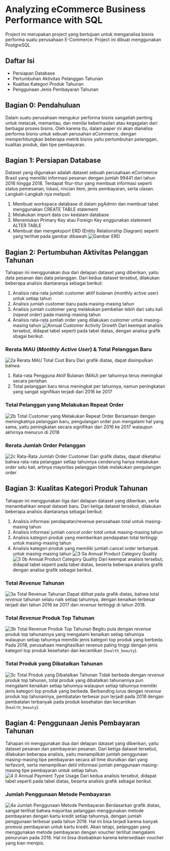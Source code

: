 
# Analyzing eCommerce Business Performance with SQL
Project ini merupakan project yang bertujuan untuk menganalisa bisnis performa suatu perusahaan E-Commerce. Project ini dibuat menggunakan PostgreSQL

## Daftar Isi
- Persiapan Database
- Pertumbuhan Aktivitas Pelanggan Tahunan
- Kualitas Kategori Produk Tahunan
- Penggunaan Jenis Pembayaran Tahunan

## Bagian 0: Pendahuluan
Dalam suatu perusahaan mengukur performa bisnis sangatlah penting untuk melacak, memantau, dan menilai keberhasilan atau kegagalan dari berbagai proses bisnis. Oleh karena itu, dalam paper ini akan dianalisa performa bisnis untuk sebuah perusahan eCommerce,  dengan memperhitungkan beberapa metrik bisnis yaitu pertumbuhan pelanggan, kualitas produk, dan tipe pembayaran.

## Bagian 1: Persiapan Database
Dataset yang digunakan  adalah dataset sebuah  perusahaan eCommerce Brasil yang memiliki  informasi  pesanan  dengan  jumlah 99441 dari  tahun 2016 hingga 2018. Terdapat  fitur-titur yang membuat  informasi  seperti status pemesanan, lokasi, rincian item, jenis  pembayaran, serta ulasan. Langkah-Langkah nya  meliputi:
1. Membuat workspace database di dalam  pgAdmin dan membuat  tabel  menggunakan CREATE TABLE statement
2. Melakukan import data csv kedalam database
3. Menentukan Primary Key atau Foreign Key enggunakan statement ALTER TABLE
4. Membuat dan mengeksport ERD (Entity Relationship Diagram) seperti yang terlihat pada gambar dibawah
![Gambar ERD](https://github.com/user-attachments/assets/a75f3743-e7ba-476d-87e9-5fc5ac2fa9b0)


## Bagian 2: Pertumbuhan Aktivitas Pelanggan Tahunan
Tahapan ini menggunakan dua dari delapan dataset yang diberikan, yaitu data pesanan dan data pelanggan. Dari kedua dataset tersebut, dilakukan beberapa analisis diantaranya sebagai berikut:
1. Analisis rata-rata jumlah customer aktif bulanan (monthly active user) untuk setiap tahun
2. Analisis jumlah customer baru pada masing-masing tahun
3. Analisis jumlah customer yang melakukan pembelian lebih dari satu kali (*repeat order*) pada masing-masing tahun
4. Analisis rata-rata jumlah order yang dilakukan customer untuk masing-masing tahun
![Annual Customer Activity Growth](https://github.com/user-attachments/assets/4282f1e8-d7e1-46a0-a61f-ae0df0494cea)
Dari keempat analisis tersebut, didapat tabel seperti pada tabel diatas, dengan analisa grafik sbagai berikut.
### Rerata MAU (*Monthly Active User*) & Total Pelanggan Baru
![2a  Rerata MAU   Total Cust  Baru](https://github.com/user-attachments/assets/e542ac43-777a-4e61-9224-07a51044a9f2)
Dari grafik diatas, dapat disimpulkan bahwa:
1. Rata-rata Pengguna Aktif Bulanan (MAU) per tahunnya terus meningkat secara perlahan
2. Total pelanggan baru terus meningkat per tahunnya, namun peningkatan yang sangat signifikan terjadi dari 2016 ke 2017
### Total Pelanggan yang Melakukan Repeat Order
![2b  Total Customer yang Melakukan Repeat Order](https://github.com/user-attachments/assets/e90baf02-7e9c-42b9-a19b-914e7b8139d0)
Bersamaan dengan meningkatnya pelanggan baru, pengulangan order pun mengalami hal yang sama, yaitu peningkatan secara signifikan dari 2016 ke 2017 walaupun akhirnya menurun di 2018
### Rerata Jumlah Order Pelanggan
![2c  Rata-Rata Jumlah Order Customer](https://github.com/user-attachments/assets/b33abe78-aa76-4d39-8d41-0dcf65135e96)
Dari grafik diatas, dapat diketahui bahwa rata-rata pelanggan setiap tahunnya cenderung hanya melakukan order satu kali, artinya mayoritas pelanggan tidak melakukan pengulangan order

## Bagian 3: Kualitas Kategori Produk Tahunan
Tahapan ini menggunakan tiga dari delapan dataset yang diberikan, serta menambahkan empat dataset baru. Dari ketiga dataset tersebut, dilakukan beberapa analisis diantaranya sebagai berikut:
1. Analisis informasi pendapatan/revenue perusahaan total untuk masing-masing tahun
2. Analisis informasi jumlah _cancel order total_ untuk masing-masing tahun
3. Analisis kategori produk yang memberikan pendapatan total tertinggi untuk masing-masing tahun
4. Analisis kategori produk yang memiliki jumlah cancel order terbanyak untuk masing-masing tahun
![3 0a  Annual Product Category Quality](https://github.com/user-attachments/assets/236a70b9-7171-41b3-b822-de2c9a91b84b)
![3 0b  Annual Product Category Quality](https://github.com/user-attachments/assets/85d9579f-c867-4233-a667-9c84d4d34ff6)
Dari keempat analisis tersebut, didapat tabel seperti pada tabel diatas, beserta beberapa analisis grafik dengan analisa grafik sebagai berikut.
### Total *Revenue* Tahunan
![3a  Total Revenue Tahunan](https://github.com/user-attachments/assets/c5486047-48bf-4790-9cb9-dec82aba0b9f)
Dapat dilihat pada grafik diatas, bahwa total _revenue_ tahunan selalu naik setiap tahunnya, dengan kenaikan terbesar terjadi dari tahun 2016 ke 2017 dan _revenue_ tertinggi di tahun 2018.
### Total _Revenue_ Produk Top Tahunan
![3b  Total Revenue Produk Top Tahunan](https://github.com/user-attachments/assets/24af856b-4f32-49a2-bf9e-29e97ea5de45)
Begitu pula dengan _revenue_ produk top tahunannya yang mengalami kenaikan setiap tahunnya walaupun setiap tahunnya memiliki jenis kategori top produk yang berbeda. Pada 2018, perusahaan menghasilkan revenue paling tinggi dengan jenis kategori top produk kesehatan dan kecantikan (`health_beauty`).
### Total Produk yang Dibatalkan Tahunan
![3c  Total Produk yang Dibatalkan Tahunan](https://github.com/user-attachments/assets/643d39b1-3b36-43eb-b3d1-dc4636bab5c5)
Tidak berbeda dengan _revenue_ produk top tahunan, total produk yang dibatalkan tahunannya pun mengalami kenaikan setiap tahunnya walaupun setiap tahunnya memiliki jenis kategori top produk yang berbeda. Berbanding lurus dengan _revenue_ produk top tahunannya, pembatalan terbesar pun terjadi pada 2018 dengan pembatalan terbanyak pada produk kesehatan dan kecantikan (`health_beauty`).  

## Bagian 4: Penggunaan Jenis Pembayaran Tahunan
Tahapan ini menggunakan dua dari delapan dataset yang diberikan, yaitu dataset pesanan dan pembayaran pesanan. Dari ketiga dataset tersebut, dilakukan beberapa analisis, yaitu menampilkan jumlah penggunaan masing-masing tipe pembayaran secara all time diurutkan dari yang terfavorit, serta menampilkan detil informasi jumlah penggunaan masing-masing tipe pembayaran untuk setiap tahun.
![4 0  Annual Payment Type Usage](https://github.com/user-attachments/assets/5e29d2b4-d79a-4c98-94ba-cd9cfe8cdaf6)
Dari kedua analisis tersebut, didapat tabel seperti pada tabel diatas, beserta analisis grafik sebagai berikut.
### Jumlah Penggunaan Metode Pembayaran
![4a  Jumlah Penggunaan Metode Pembayaran](https://github.com/user-attachments/assets/4079b998-f5f3-4669-9a09-4bfe3c2c8980)
Berdasarkan grafik diatas, sangat terlihat bahwa mayoritas pelanggan menggunakan metode pembayaran dengan kartu kredit setiap tahunnya, dengan jumlah penggunaan terbesar pada tahun 2018. Hal ini bisa terjadi karena banyak promosi pembayaran untuk kartu kredit. Akan tetapi, pelanggan yang menggunakan metode pembayaran dengan voucher terlihat mengalami penurunan pada 2018. Hal ini bisa disebabkan karena ketersediaan voucher yang kian menipis.
